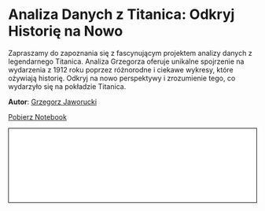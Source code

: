 
# Analiza Danych z Titanica: Odkryj Historię na Nowo

Zapraszamy do zapoznania się z fascynującym projektem analizy danych z legendarnego Titanica. Analiza Grzegorza oferuje unikalne spojrzenie na wydarzenia z 1912 roku poprzez różnorodne i ciekawe wykresy, które ożywiają historię. Odkryj na nowo perspektywy i zrozumienie tego, co wydarzyło się na pokładzie Titanica.

**Autor**: [Grzegorz Jaworucki](/od-zera-do-ai-portfolio/uczestnicy/grzegorz_jaworucki)

<a href="GrzegorzJa.ipynb" class="md-button md-button--primary">Pobierz Notebook</a>

<iframe
    id="content"
    src="titanic.html"
    width="100%"
    style="border:1px solid black;overflow:hidden;"
></iframe>
<script>
function resizeIframeToFitContent(iframe) {
    iframe.style.height = (iframe.contentWindow.document.documentElement.scrollHeight + 50) + "px";
    iframe.contentDocument.body.style["overflow"] = 'hidden';
}
window.addEventListener('load', function() {
    var iframe = document.getElementById('content');
    resizeIframeToFitContent(iframe);
});
window.addEventListener('resize', function() {
    var iframe = document.getElementById('content');
    resizeIframeToFitContent(iframe);
});
</script>
